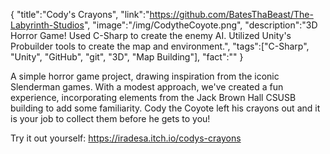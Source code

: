 {
    "title":"Cody's Crayons",
    "link":"https://github.com/BatesThaBeast/The-Labyrinth-Studios",
    "image":"/img/CodytheCoyote.png",
    "description":"3D Horror Game! Used C-Sharp to create the enemy AI. Utilized Unity's Probuilder tools to create the map and environment.",
    "tags":["C-Sharp", "Unity", "GitHub", "git", "3D", "Map Building"],
    "fact":""
}


A simple horror game project, drawing inspiration from the iconic Slenderman games. With a modest approach, we've created a fun experience, incorporating elements from the Jack Brown Hall CSUSB building to add some familiarity. Cody the Coyote left his crayons out and it is your job to collect them before he gets to you!

Try it out yourself: https://iradesa.itch.io/codys-crayons